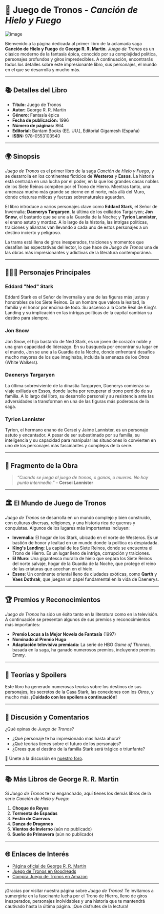 # 🌟 **Juego de Tronos** - *Canción de Hielo y Fuego*  
![image](https://github.com/user-attachments/assets/38f18321-1c65-460a-84f4-f411d0aa5229)

Bienvenido a la página dedicada al primer libro de la aclamada saga **Canción de Hielo y Fuego** de **George R. R. Martin**. *Juego de Tronos* es un clásico moderno de la fantasía épica, conocido por su complejidad política, personajes profundos y giros impredecibles. A continuación, encontrarás todos los detalles sobre este impresionante libro, sus personajes, el mundo en el que se desarrolla y mucho más.

---

## 📚 **Detalles del Libro**  
- **Título:** Juego de Tronos  
- **Autor:** George R. R. Martin  
- **Género:** Fantasía épica  
- **Fecha de publicación:** 1996  
- **Número de páginas:** 864  
- **Editorial:** Bantam Books (EE. UU.), Editorial Gigamesh (España)  
- **ISBN:** 978-0553103540  

---

## 🌍 **Sinopsis**  
*Juego de Tronos* es el primer libro de la saga *Canción de Hielo y Fuego*, y se desarrolla en los continentes ficticios de **Westeros** y **Essos**. La historia está centrada en una lucha por el poder, en la que los grandes casas nobles de los Siete Reinos compiten por el Trono de Hierro. Mientras tanto, una amenaza mucho más grande se cierne en el norte, más allá del Muro, donde criaturas míticas y fuerzas sobrenaturales aguardan.

El libro introduce a varios personajes clave como **Eddard Stark**, el Señor de Invernalia; **Daenerys Targaryen**, la última de los exiliados Targaryen; **Jon Snow**, el bastardo que se une a la Guardia de la Noche; y **Tyrion Lannister**, el enano astuto y mordaz. A lo largo de la historia, las intrigas políticas, traiciones y alianzas van llevando a cada uno de estos personajes a un destino incierto y peligroso.

La trama está llena de giros inesperados, traiciones y momentos que desafían las expectativas del lector, lo que hace de *Juego de Tronos* una de las obras más impresionantes y adictivas de la literatura contemporánea.

---

## 🧑‍🤝‍🧑 **Personajes Principales**

### **Eddard "Ned" Stark**  
Eddard Stark es el Señor de Invernalia y una de las figuras más justas y honorables de los Siete Reinos. Es un hombre que valora la lealtad, la familia y el honor por encima de todo. Su ascenso a la Corte Real de King's Landing y su implicación en las intrigas políticas de la capital cambian su destino para siempre.

### **Jon Snow**  
Jon Snow, el hijo bastardo de Ned Stark, es un joven de corazón noble y una gran capacidad de liderazgo. En su búsqueda por encontrar su lugar en el mundo, Jon se une a la Guardia de la Noche, donde enfrentará desafíos mucho mayores de los que imaginaba, incluida la amenaza de los *Otros* (White Walkers).

### **Daenerys Targaryen**  
La última sobreviviente de la dinastía Targaryen, Daenerys comienza su viaje exiliada en Essos, donde lucha por recuperar el trono perdido de su familia. A lo largo del libro, su desarrollo personal y su resistencia ante las adversidades la transforman en una de las figuras más poderosas de la saga.

### **Tyrion Lannister**  
Tyrion, el hermano enano de Cersei y Jaime Lannister, es un personaje astuto y encantador. A pesar de ser subestimado por su familia, su inteligencia y su capacidad para manipular las situaciones lo convierten en uno de los personajes más fascinantes y complejos de la serie.

---

## 📖 **Fragmento de la Obra**  
> *“Cuando se juega al juego de tronos, o ganas, o mueres. No hay punto intermedio.”* – **Cersei Lannister**

---

## 🏛️ **El Mundo de Juego de Tronos**  
*Juego de Tronos* se desarrolla en un mundo complejo y bien construido, con culturas diversas, religiones, y una historia rica de guerras y conquistas. Algunos de los lugares más importantes incluyen:

- **Invernalia**: El hogar de los Stark, ubicado en el norte de Westeros. Es un bastión de honor y lealtad en un mundo donde la política es despiadada.
- **King's Landing**: La capital de los Siete Reinos, donde se encuentra el Trono de Hierro. Es un lugar lleno de intriga, corrupción y traiciones.
- **El Muro**: Una gigantesca muralla de hielo que separa los Siete Reinos del norte salvaje, hogar de la Guardia de la Noche, que protege el reino de las criaturas que acechan en el hielo.
- **Essos**: Un continente oriental lleno de ciudades exóticas, como **Qarth** y **Vaes Dothrak**, que juegan un papel fundamental en la vida de Daenerys.

---

## 🏆 **Premios y Reconocimientos**  
*Juego de Tronos* ha sido un éxito tanto en la literatura como en la televisión. A continuación se presentan algunos de sus premios y reconocimientos más importantes:

- **Premio Locus a la Mejor Novela de Fantasía** (1997)  
- **Nominado al Premio Hugo**  
- **Adaptación televisiva premiada:** La serie de HBO *Game of Thrones*, basada en la saga, ha ganado numerosos premios, incluyendo premios Emmy.

---

## 🧠 **Teorías y Spoilers**  
Este libro ha generado numerosas teorías sobre los destinos de sus personajes, los secretos de la Casa Stark, las conexiones con los *Otros*, y mucho más. **¡Cuidado con los spoilers a continuación!**

---

## 💬 **Discusión y Comentarios**  
¿Qué opinas de *Juego de Tronos*?  
- ¿Qué personaje te ha impresionado más hasta ahora?  
- ¿Qué teorías tienes sobre el futuro de los personajes?
- ¿Crees que el destino de la familia Stark será trágico o triunfante?

🔗 Únete a la discusión en [nuestro foro](https://github.com/savamidev/BookTrack/tree/2b946b63e43cb0260d074543c65a7f8b5dca1d89/Comunidad/Foro).

---

## 📚 **Más Libros de George R. R. Martin**  
Si *Juego de Tronos* te ha enganchado, aquí tienes los demás libros de la serie *Canción de Hielo y Fuego*:

1. **Choque de Reyes**  
2. **Tormenta de Espadas**  
3. **Festín de Cuervos**  
4. **Danza de Dragones**  
5. **Vientos de Invierno** (aún no publicado)  
6. **Sueño de Primavera** (aún no publicado)

---

## 🌐 **Enlaces de Interés**  
- [Página oficial de George R. R. Martin](https://www.georgerrmartin.com)  
- [Juego de Tronos en Goodreads](https://www.goodreads.com/book/show/13496.A_Game_of_Thrones)  
- [Compra Juego de Tronos en Amazon](https://www.amazon.com/dp/0553103547)

---

¡Gracias por visitar nuestra página sobre *Juego de Tronos*! Te invitamos a sumergirte en la fascinante lucha por el Trono de Hierro, lleno de giros inesperados, personajes inolvidables y una historia que te mantendrá cautivado hasta la última página. ¡Que disfrutes de la lectura!
